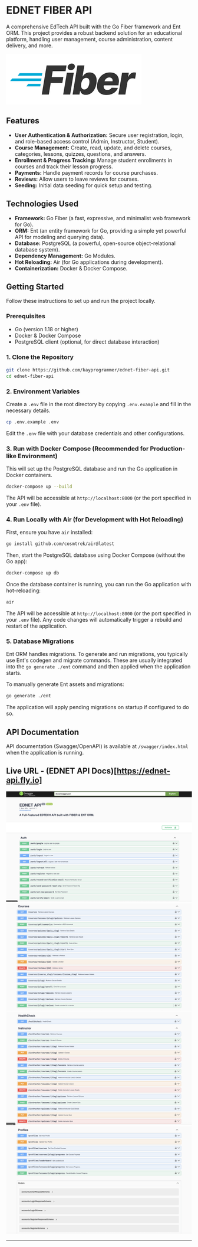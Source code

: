 # EDNET FIBER API

A comprehensive EdTech API built with the Go Fiber framework and Ent ORM. This project provides a robust backend solution for an educational platform, handling user management, course administration, content delivery, and more.

![alt text](https://github.com/kayprogrammer/ednet-fiber-api/blob/main/display/fiber.png?raw=true)

## Features

*   **User Authentication & Authorization:** Secure user registration, login, and role-based access control (Admin, Instructor, Student).
*   **Course Management:** Create, read, update, and delete courses, categories, lessons, quizzes, questions, and answers.
*   **Enrollment & Progress Tracking:** Manage student enrollments in courses and track their lesson progress.
*   **Payments:** Handle payment records for course purchases.
*   **Reviews:** Allow users to leave reviews for courses.
*   **Seeding:** Initial data seeding for quick setup and testing.

## Technologies Used

*   **Framework:** Go Fiber (a fast, expressive, and minimalist web framework for Go).
*   **ORM:** Ent (an entity framework for Go, providing a simple yet powerful API for modeling and querying data).
*   **Database:** PostgreSQL (a powerful, open-source object-relational database system).
*   **Dependency Management:** Go Modules.
*   **Hot Reloading:** Air (for Go applications during development).
*   **Containerization:** Docker & Docker Compose.

## Getting Started

Follow these instructions to set up and run the project locally.

### Prerequisites

*   Go (version 1.18 or higher)
*   Docker & Docker Compose
*   PostgreSQL client (optional, for direct database interaction)

### 1. Clone the Repository

```bash
git clone https://github.com/kayprogrammer/ednet-fiber-api.git
cd ednet-fiber-api
```

### 2. Environment Variables

Create a `.env` file in the root directory by copying `.env.example` and fill in the necessary details.

```bash
cp .env.example .env
```

Edit the `.env` file with your database credentials and other configurations.

### 3. Run with Docker Compose (Recommended for Production-like Environment)

This will set up the PostgreSQL database and run the Go application in Docker containers.

```bash
docker-compose up --build
```

The API will be accessible at `http://localhost:8000` (or the port specified in your `.env` file).

### 4. Run Locally with Air (for Development with Hot Reloading)

First, ensure you have `air` installed:

```bash
go install github.com/cosmtrek/air@latest
```

Then, start the PostgreSQL database using Docker Compose (without the Go app):

```bash
docker-compose up db
```

Once the database container is running, you can run the Go application with hot-reloading:

```bash
air
```

The API will be accessible at `http://localhost:8000` (or the port specified in your `.env` file). Any code changes will automatically trigger a rebuild and restart of the application.

### 5. Database Migrations

Ent ORM handles migrations. To generate and run migrations, you typically use Ent's codegen and migrate commands. These are usually integrated into the `go generate ./ent` command and then applied when the application starts.

To manually generate Ent assets and migrations:

```bash
go generate ./ent
```

The application will apply pending migrations on startup if configured to do so.

## API Documentation

API documentation (Swagger/OpenAPI) is available at `/swagger/index.html` when the application is running.

## Live URL - (EDNET API Docs)[https://ednet-api.fly.io]

![alt text](https://github.com/kayprogrammer/ednet-fiber-api/blob/main/display/disp1.png?raw=true)
![alt text](https://github.com/kayprogrammer/ednet-fiber-api/blob/main/display/disp2.png?raw=true)
![alt text](https://github.com/kayprogrammer/ednet-fiber-api/blob/main/display/disp3.png?raw=true)
![alt text](https://github.com/kayprogrammer/ednet-fiber-api/blob/main/display/disp4.png?raw=true)

---
